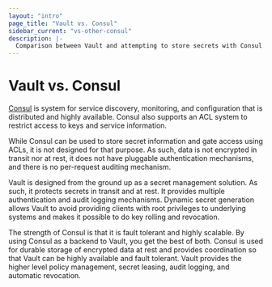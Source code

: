 ```yaml
---
layout: "intro"
page_title: "Vault vs. Consul"
sidebar_current: "vs-other-consul"
description: |-
  Comparison between Vault and attempting to store secrets with Consul.
---
```


# Vault vs. Consul

[Consul](https://consul.io) is system for service discovery, monitoring,
and configuration that is distributed and highly available. Consul also
supports an ACL system to restrict access to keys and service information.

While Consul can be used to store secret information and gate access using
ACLs, it is not designed for that purpose. As such, data is not encrypted
in transit nor at rest, it does not have pluggable authentication mechanisms,
and there is no per-request auditing mechanism.

Vault is designed from the ground up as a secret management solution. As such,
it protects secrets in transit and at rest. It provides multiple authentication
and audit logging mechanisms. Dynamic secret generation allows Vault to avoid
providing clients with root privileges to underlying systems and makes
it possible to do key rolling and revocation.

The strength of Consul is that it is fault tolerant and highly scalable.
By using Consul as a backend to Vault, you get the best of both. Consul
is used for durable storage of encrypted data at rest and provides coordination
so that Vault can be highly available and fault tolerant. Vault provides
the higher level policy management, secret leasing, audit logging, and automatic
revocation.

